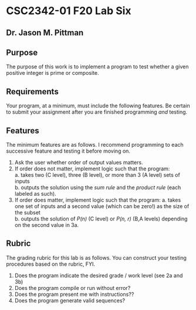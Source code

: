 # CSC2342-01 F20 Lab Six
## Dr. Jason M. Pittman

## Purpose
The purpose of this work is to implement a program to test whether a given positive integer is prime or composite.

## Requirements
Your program, at a minimum, must include the following features. Be certain to submit your assignment after you are finished programming *and* testing.

## Features
   The minimum features are as follows. I recommend programming to each successive feature and testing it before moving on.

   1. Ask the user whether order of output values matters.  
   2. If order does not matter, implement logic such that the program:  
       a. takes two (C level), three (B level), or more than 3 (A level) sets of inputs  
       b. outputs the solution using the *sum rule* and the *product rule* (each labeled as such).   
   3. If order does matter, implement logic such that the program:
       a. takes one set of inputs and a second value (which can be zero!) as the size of the subset  
       b. outputs the solution of *P(n)* (C level) or *P(n, r)* (B,A levels) depending on the second value in 3a.  

## Rubric
The grading rubric for this lab is as follows. You can construct your testing procedures based on the rubric, FYI.

   1. Does the program indicate the desired grade / work level (see 2a and 3b)  
   2. Does the program compile or run without error?
   2. Does the program present me with instructions??
   3. Does the program generate valid sequences?    
